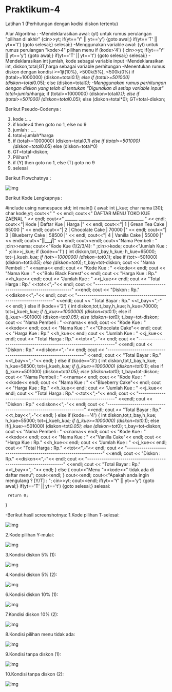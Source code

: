 # Praktikum-4

Latihan 1 (Perhitungan dengan kodisi diskon tertentu)

Alur Algoritma :
-Mendeklarasikan awal: (yt) untuk rumus perulangan "pilihan di akhir"
    	{cin>>yt;
    	if(yt=='Y' || yt=='y')
    	{goto awal;}
    	if(yt=='T' || yt=='t')
    	{goto selesai;}
    	selesai:}
-Menggunakan variable awal: (yt) untuk rumus perulangan "kode>4" pilihan menu
	if (kode>'4') {
	cin>>yt;
    	if(yt=='Y' || yt=='y')
    	{goto awal;}
    	if(yt=='T' || yt=='t')
    	{goto selesai;}
    	selesai:}
-Mendeklarasikan int jumlah, kode sebagai variable input
-Mendeklarasikan int, diskon,total,GT,harga sebagai variable perhitungan
-Menentukan rumus diskon dengan kondisi >=1jt(10%), >500k(5%), <500k(0%)
	if (total>=1000000) (diskon=total*0.1);
        else if (total>=501000) (diskon=total*0.05);
        else (diskon=total*0);
-Menggunakan rumus perhitungan dengan diskon yang telah di tentukan
	"Digunakan di setiap variable input"
	total=jumlah*harga;
        if (total>=1000000) (diskon=total*0.1);
        else if (total>=501000) (diskon=total*0.05);
        else (diskon=total*0);
	GT=total-diskon;

Berikut Pseudo-Codenya :

1. kode :....
2. if kode>4 then goto no 1, else no 9
3. jumlah : ....
4. total=jumlah*harga
5. if (total>=1000000) (diskon=total*0.1)
	else if (total>=501000) (diskon=total*0.05)
        else (diskon=total*0)
6. GT=total-diskon;
7. Pilihan?
8. if (Y) then goto no 1, else (T) goto no 9
9. selesai

Berikut Flowchatnya :

![img](https://github.com/zaenalmusthofa86/Praktikum-4/blob/master/Latihan1.png)

Berikut Kode Lengkapnya :

#include <iostream>
using namespace std;
int main() {
    awal:
    int j_kue;
    char nama [30];
    char kode,yt;
    cout<<"                                         " << endl;
    cout<<"      DAFTAR MENU TOKO KUE ZAENAL        " << endl;
    cout<<" ______ ____________________ ___________ " << endl;
    cout<<"| Kode |    Daftar Kue      |    Harga  |" << endl;
    cout<<"|   1  | Grean Tea Cake     |    65000  |" << endl;
    cout<<"|   2  | Chocolate Cake     |    70000  |" << endl;
    cout<<"|   3  | Blueberry Cake     |    58500  |" << endl;
    cout<<"|   4  | Vanilla Cake       |    55000  |" << endl;
    cout<<"|______|____________________|___________|" << endl;
    cout<<endl;
    cout<<"Nama Pembeli      : " ;cin>>nama;
    cout<<"Kode Kue (1/2/3/4): " ;cin>>kode;
    cout<<"Jumlah Kue        : " ;cin>>j_kue;
  if (kode=='1') {
    int diskon,tot,t_bay,h_kue;
    h_kue=65000;
    tot=j_kue*h_kue;
        if (tot>=1000000) (diskon=tot*0.1);
        else if (tot>=501000) (diskon=tot*0.05);
        else (diskon=tot*0);
    t_bay=tot-diskon;
    cout << "Nama Pembeli     : " <<nama<< endl;
    cout << "Kode Kue         : " <<kode<< endl;
    cout << "Nama Kue         : " <<"Bolu Black Forest"<< endl;
    cout << "Harga Kue        : Rp." <<h_kue<< endl;
    cout << "Jumlah Kue       : " <<j_kue<< endl;
    cout << "Total Harga      : Rp." <<tot<<",-"<< endl;
    cout << "------------------------------------------------------------------" <<endl;
    cout << "Diskon           : Rp." <<diskon<<",-"<< endl;
    cout << "------------------------------------------------------------------" <<endl;
    cout << "Total Bayar      : Rp." <<t_bay<<",-"<< endl;
    }
    else if (kode=='2') {
    int diskon,tot,t_bay,h_kue;
    h_kue=70000;
    tot=j_kue*h_kue;
        if (j_kue>=1000000) (diskon=tot*0.1);
        else if (j_kue>=501000) (diskon=tot*0.05);
        else (diskon=tot*0);
    t_bay=tot-diskon;
    cout << "Nama Pembeli     : " <<nama<< endl;
    cout << "Kode Kue         : " <<kode<< endl;
    cout << "Nama Kue         : " <<"Chocolate Cake"<< endl;
    cout << "Harga Kue        : Rp." <<h_kue<< endl;
    cout << "Jumlah Kue       : " <<j_kue<< endl;
    cout << "Total Harga      : Rp." <<tot<<",-"<< endl;
    cout << "------------------------------------------------------------------" <<endl;
    cout << "Diskon           : Rp." <<diskon<<",-"<< endl;
    cout << "------------------------------------------------------------------" <<endl;
    cout << "Total Bayar      : Rp." <<t_bay<<",-"<< endl;
    }
    else if (kode=='3') {
    int diskon,tot,t_bay,h_kue;
    h_kue=58500;
    tot=j_kue*h_kue;
        if (j_kue>=1000000) (diskon=tot*0.1);
        else if (j_kue>=501000) (diskon=tot*0.05);
        else (diskon=tot*0);
    t_bay=tot-diskon;
    cout << "Nama Pembeli     : " <<nama<< endl;
    cout << "Kode Kue         : " <<kode<< endl;
    cout << "Nama Kue         : " <<"Blueberry Cake"<< endl;
    cout << "Harga Kue        : Rp." <<h_kue<< endl;
    cout << "Jumlah Kue       : " <<j_kue<< endl;
    cout << "Total Harga      : Rp." <<tot<<",-"<< endl;
    cout << "------------------------------------------------------------------" <<endl;
    cout << "Diskon           : Rp." <<diskon<<",-"<< endl;
    cout << "------------------------------------------------------------------" <<endl;
    cout << "Total Bayar      : Rp." <<t_bay<<",-"<< endl;
    }
    else if (kode=='4') {
    int diskon,tot,t_bay,h_kue;
    h_kue=55000;
    tot=j_kue*h_kue;
        if (j_kue>=1000000) (diskon=tot*0.1);
        else if(j_kue>=501000) (diskon=tot*0.05);
        else (diskon=tot*0);
    t_bay=tot-diskon;
    cout << "Nama Pembeli     : " <<nama<< endl;
    cout << "Kode Kue         : " <<kode<< endl;
    cout << "Nama Kue         : " <<"Vanilla Cake"<< endl;
    cout << "Harga Kue        : Rp." <<h_kue<< endl;
    cout << "Jumlah Kue       : " <<j_kue<< endl;
    cout << "Total Harga      : Rp." <<tot<<",-"<< endl;
    cout << "------------------------------------------------------------------" <<endl;
    cout << "Diskon           : Rp." <<diskon<<",-"<< endl;
    cout << "------------------------------------------------------------------" <<endl;
    cout << "Total Bayar      : Rp." <<t_bay<<",-"<< endl;
    }
    else {
    cout<<"Menu "<<kode<<" tidak ada di daftar menu";
    cout<<endl;
    }
    cout<<endl;
    cout<<"Apakah anda ingin mengulang ? [Y/T] : ";
    cin>>yt;
    cout<<endl;
    if(yt=='Y' || yt=='y')
    {goto awal;}
    if(yt=='T' || yt=='t')
    {goto selesai;}
    selesai:

     return 0;
}

-Berikut hasil screenshotnya:
1.Kode pilihan T-selesai:

![img](https://github.com/zaenalmusthofa86/Praktikum-4/blob/master/Latihan1.1.png)

2.Kode pilihan Y-mulai:

![img](https://github.com/zaenalmusthofa86/Praktikum-4/blob/master/Latihan1.2.png)

3.Kondisi diskon 5% (1):

![img](https://github.com/zaenalmusthofa86/Praktikum-4/blob/master/Latihan1.3.png)

4.Kondisi diskon 5% (2):

![img](https://github.com/zaenalmusthofa86/Praktikum-4/blob/master/Latihan1.4.png)

6.Kondisi diskon 10% (1):

![img](https://github.com/zaenalmusthofa86/Praktikum-4/blob/master/Latihan1.5.png)

7.Kondisi diskon 10% (2):

![img](https://github.com/zaenalmusthofa86/Praktikum-4/blob/master/Latihan1.6.png)

8.Kondisi pilihan menu tidak ada:

![img](https://github.com/zaenalmusthofa86/Praktikum-4/blob/master/Latihan1.7.png)

9.Kondisi tanpa diskon (1):

![img](https://github.com/zaenalmusthofa86/Praktikum-4/blob/master/Latihan1.8.png)

10.Kondisi tanpa diskon (2):

![img](https://github.com/zaenalmusthofa86/Praktikum-4/blob/master/Latihan1.9.png)
